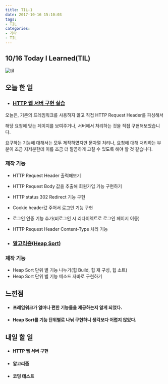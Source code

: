 ```yaml
---
title: TIL-1
date: 2017-10-16 15:10:03
tags:
- TIL
categories:
- 기타
- TIL
---
```


## **10/16 Today I Learned(TIL)**

![til](/images/til/til.jpg)

## 오늘 한 일
- ### [HTTP 웹 서버 구현 실습](https://github.com/xmfpes/java-was/commit/26fde28bd9450a3d44ff02d4af676848cae9db5e)

오늘은, 기존의 프레임워크를 사용하지 않고 직접 HTTP Request Header를 파싱해서

해당 요청에 맞는 페이지를 보여주거나, 서버에서 처리하는 것을 직접 구현해보았습니다.

요구하는 기능에 대해서는 모두 제작하였지만 문자열 처리나, 요청에 대해 처리하는 부분이 조금 지저분한데 이를 조금 더 깔끔하게 고칠 수 있도록 해야 할 것 같습니다.

### 제작 기능

- HTTP Request Header 출력해보기
- HTTP Request Body 값을 추출해 회원가입 기능 구현하기
- HTTP status 302 Redirect 기능 구현
- Cookie header값 주어서 로그인 기능 구현
- 로그인 인증 기능 추가(비로그인 시 리다이렉트로 로그인 페이지 이동)
- HTTP Request Header Content-Type 처리 기능

- ### [알고리즘(Heap Sort)](https://xmfpes.github.io/algorithm-study/daily-algorithm-11/) 


### 제작 기능

- Heap Sort 단위 별 기능 나누기(힙 Build, 힙 재 구성, 힙 소트)
- Heap Sort 단위 별 기능 메소드 자바로 구현하기


## 느낀점

- #### 프레임워크가 얼마나 편한 기능들을 제공하는지 알게 되었다.
- #### Heap Sort를 기능 단위별로 나눠 구현하니 생각보다 어렵지 않았다.


## 내일 할 일

- #### HTTP 웹 서버 구현
- #### 알고리즘
- #### 코딩 테스트